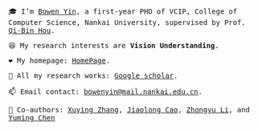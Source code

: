 

<samp>
  
:mortar_board: I’m [Bowen Yin](https://scholar.google.cz/citations?user=xr_FRrEAAAAJ&hl=zh-CN), a first-year PHD of VCIP, College of Computer Science, Nankai University, supervised by Prof. [Qi-Bin Hou](https://houqb.github.io/).

:laughing: My research interests are **Vision Understanding**.

❤️ My homepage: [HomePage](https://yinbow.github.io/).

:page_with_curl: All my research works:  [Google scholar](https://scholar.google.cz/citations?view_op=list_works&hl=zh-CN&user=xr_FRrEAAAAJ).

:mailbox: Email contact: bowenyin@mail.nankai.edu.cn.

:space_invader: Co-authors: [Xuying Zhang](https://scholar.google.cz/citations?user=76_hOG0AAAAJ&hl=zh-CN), [Jiaolong Cao](), [Zhongyu Li](https://scholar.google.cz/citations?user=g6WHXrgAAAAJ&hl=zh-CN), and [Yuming Chen](https://scholar.google.cz/citations?user=EweNbRAAAAAJ&hl=zh-CN)


 
